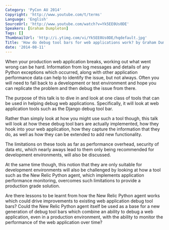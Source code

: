```yaml
---
Category: 'PyCon AU 2014'
Copyright: 'http://www.youtube.com/t/terms'
Language: 'English'
SourceUrl: 'http://www.youtube.com/watch?v=Yk5EE0Us0DE'
Speakers: [Graham Dumpleton]
Tags: []
ThumbnailUrl: 'http://i.ytimg.com/vi/Yk5EE0Us0DE/hqdefault.jpg'
Title: 'How do debug tool bars for web applications work? by Graham Dumpleton'
date: '2014-08-11'
---
```

When your production web application breaks, working out what went wrong can be hard. Information from log messages and details of any Python exceptions which occurred, along with other application performance data can help to identify the issue, but not always. Often you will need to fall back to a development or test environment and hope you can replicate the problem and then debug the issue from there.

The purpose of this talk is to dive in and look at one class of tools that can be used in helping debug web applications. Specifically, it will look at web application tools such as the Django debug tool bar.

Rather than simply look at how you might use such a tool though, this talk will look at how these debug tool bars are actually implemented, how they hook into your web application, how they capture the information that they do, as well as how they can be extended to add new functionality.

The limitations on these tools as far as performance overhead, security of data etc, which nearly aways lead to them only being recommended for development environments, will also be discussed.

At the same time though, this notion that they are only suitable for development environments will also be challenged by looking at how a tool such as the New Relic Python agent, which implements application performance monitoring, overcomes such limitations to provide a production grade solution.

Are there lessons to be learnt from how the New Relic Python agent works which could drive improvements to existing web application debug tool bars? Could the New Relic Python agent itself be used as a base for a new generation of debug tool bars which combine an ability to debug a web application, even in a production environment, with the ability to monitor the performance of the web application over time?
